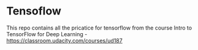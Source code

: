 # Tensoflow

This repo contains all the pricatice for tensorflow from the course
Intro to TensorFlow for Deep Learning - https://classroom.udacity.com/courses/ud187
